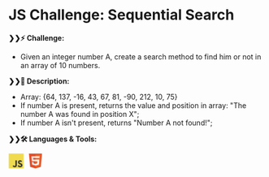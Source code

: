 # JS Challenge: Sequential Search

<strong>❯❯:zap: Challenge:</strong>
- Given an integer number A, create a search method to find him or not in an array of 10 numbers. 

<strong>❯❯:compass: Description:</strong>
- Array: {64, 137, -16, 43, 67, 81, -90, 212, 10, 75}
- If number A is present, returns the value and position in array: "The number A was found in position X";
- If number A isn't present, returns "Number A not found!";

<strong>❯❯:hammer_and_wrench: Languages & Tools:</strong>
<div>
  <img src="https://github.com/devicons/devicon/blob/master/icons/javascript/javascript-original.svg" title="JavaScript" alt="JavaScript" width="30" height="30"/>&nbsp;
  <img src="https://github.com/devicons/devicon/blob/master/icons/html5/html5-original.svg" title="HTML" alt="HTML" width="30" height="30"/>&nbsp;
</div>





